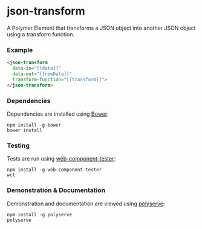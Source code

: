 # json-transform

A Polymer Element that transforms a JSON object into another JSON object using a transform function.

### Example
```html
<json-transform
  data-in="[[data]]"
  data-out="{{newData}}"
  transform-function="[[transform]]">
</json-transform>
```

### Dependencies

Dependencies are installed using [Bower](http://bower.io/):

    npm install -g bower
    bower install

### Testing

Tests are run using [web-component-tester](https://github.com/Polymer/web-component-tester):

    npm install -g web-component-tester
    wct

### Demonstration & Documentation

Demonstration and documentation are viewed using [polyserve](https://github.com/PolymerLabs/polyserve):

    npm install -g polyserve
    polyserve

